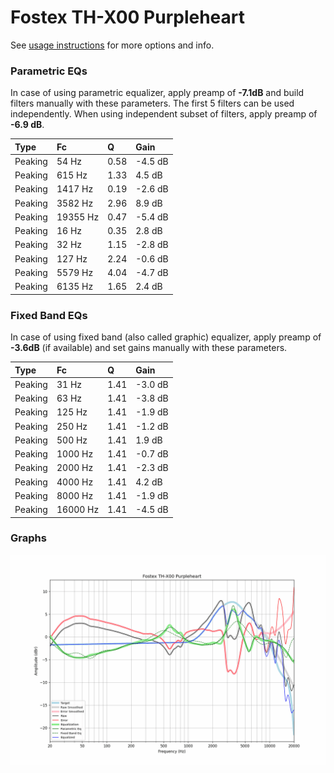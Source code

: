 # Fostex TH-X00 Purpleheart
See [usage instructions](https://github.com/jaakkopasanen/AutoEq#usage) for more options and info.

### Parametric EQs
In case of using parametric equalizer, apply preamp of **-7.1dB** and build filters manually
with these parameters. The first 5 filters can be used independently.
When using independent subset of filters, apply preamp of **-6.9 dB**.

| Type    | Fc       |    Q | Gain    |
|:--------|:---------|:-----|:--------|
| Peaking | 54 Hz    | 0.58 | -4.5 dB |
| Peaking | 615 Hz   | 1.33 | 4.5 dB  |
| Peaking | 1417 Hz  | 0.19 | -2.6 dB |
| Peaking | 3582 Hz  | 2.96 | 8.9 dB  |
| Peaking | 19355 Hz | 0.47 | -5.4 dB |
| Peaking | 16 Hz    | 0.35 | 2.8 dB  |
| Peaking | 32 Hz    | 1.15 | -2.8 dB |
| Peaking | 127 Hz   | 2.24 | -0.6 dB |
| Peaking | 5579 Hz  | 4.04 | -4.7 dB |
| Peaking | 6135 Hz  | 1.65 | 2.4 dB  |

### Fixed Band EQs
In case of using fixed band (also called graphic) equalizer, apply preamp of **-3.6dB**
(if available) and set gains manually with these parameters.

| Type    | Fc       |    Q | Gain    |
|:--------|:---------|:-----|:--------|
| Peaking | 31 Hz    | 1.41 | -3.0 dB |
| Peaking | 63 Hz    | 1.41 | -3.8 dB |
| Peaking | 125 Hz   | 1.41 | -1.9 dB |
| Peaking | 250 Hz   | 1.41 | -1.2 dB |
| Peaking | 500 Hz   | 1.41 | 1.9 dB  |
| Peaking | 1000 Hz  | 1.41 | -0.7 dB |
| Peaking | 2000 Hz  | 1.41 | -2.3 dB |
| Peaking | 4000 Hz  | 1.41 | 4.2 dB  |
| Peaking | 8000 Hz  | 1.41 | -1.9 dB |
| Peaking | 16000 Hz | 1.41 | -4.5 dB |

### Graphs
![](./Fostex%20TH-X00%20Purpleheart.png)